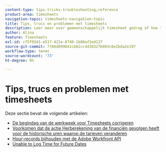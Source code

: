 ```yaml
---
content-type: tips-tricks-troubleshooting;reference
product-area: timesheets
navigation-topic: timesheets-navigation-topic
title: Tips, trucs en problemen met timesheets
description: Leer meer over gemeenschappelijk timesheet gedrag of hoe te om potentiële problemen met timesheets in de volgende artikelen problemen op te lossen.
author: Alina
feature: Timesheets
exl-id: cf5f93d1-e517-421e-8740-1b80af2ed127
source-git-commit: 7786d899841cb82cc4d3832fb083c6e2bda2e197
workflow-type: tm+mt
source-wordcount: '73'
ht-degree: 0%

---
```


# Tips, trucs en problemen met timesheets

Deze sectie bevat de volgende artikelen:

* [De begindag van de werkweek voor Timesheets corrigeren](../../timesheets/tips-tricks-and-troubleshooting/correct-start-day-of-work-week.md)
* [Voorkomen dat de actie Herberekening van de financiën gevolgen heeft voor de historische uren waarop de tarieven veranderen](../../timesheets/tips-tricks-and-troubleshooting/prevent-recalculate-finance-action.md)
* [Hour-records bijhouden met de Adobe Workfront API](../../timesheets/tips-tricks-and-troubleshooting/track-hour-records-with-wfapi.md)
* [Unable to Log Time for Future Dates](../../timesheets/tips-tricks-and-troubleshooting/unable-to-log-time-future-dates.md)
